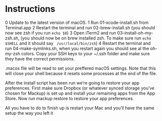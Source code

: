 # Instructions

0 Update to the latest version of macOS. 
1 Run 01-xcode-install.sh from Terminal.app
2 Restart the terminal and run 02-brew-install.sh (you should now see zsh if you
run `echo $0`)
3 Open iTerm2 and run 03-install-oh-my-zsh.sh, (you should now be on brew installed zsh.
To make sure run `echo $SHELL` and it should say ` /usr/local/bin/zsh`)
4 Restart the terminal and run 04-make-symlinks.sh, when you restart again you
should see al the oh-my-zsh colors.
Copy your SSH keys to your ~/.ssh folder and make sure they have the correct permissions.

.macos file will be read to set your preffered macOS settings. Note that this will close your shell because it resets some processes at the end of the file.

After the install script has been run we’re going to restore your app preferences. First make sure Dropbox (or whatever synced storage you’ve chosen for Mackup) is set up and install your remaining apps from the App Store. Now run mackup restore to restore your app preferences.

All you have to do to finish up is restart your Mac and you’ll have the same setup the way you left it

